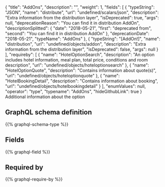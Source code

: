 {
  "title": "AddOns",
  "description": "",
  "weight": 1,
  "fields": [
    {
      "typeString": "JSON",
      "name": "distribute",
      "url": "undefined/scalars/json",
      "description": "Extra information from the distribution layer",
      "isDeprecated": true,
      "args": null,
      "deprecationReason": "You can find it in distribution AddOn",
      "descriptionSplitted": {
        "date": "2018-05-21",
        "first": "deprecated from",
        "second": "You can find it in distribution AddOn"
      },
      "deprecationDate": "2018-05-21",
      "typeName": "AddOns"
    },
    {
      "typeString": "[AddOn!]",
      "name": "distribution",
      "url": "undefined/objects/addon",
      "description": "Extra information from the distribution layer",
      "isDeprecated": false,
      "args": null
    }
  ],
  "requireby": [
    {
      "name": "HotelOptionSearch",
      "description": "An option includes hotel information, meal plan, total price, conditions and room description",
      "url": "undefined/objects/hoteloptionsearch"
    },
    {
      "name": "HotelOptionQuote",
      "description": "Contains information about quote(s)",
      "url": "undefined/objects/hoteloptionquote"
    },
    {
      "name": "HotelBookingDetail",
      "description": "Contains information about booking",
      "url": "undefined/objects/hotelbookingdetail"
    }
  ],
  "enumValues": null,
  "operator": "type",
  "typename": "AddOns",
  "hideGithubLink": true
}
Additional information about the option
## GraphQL schema definition

{{% graphql-schema-type %}}

## Fields

{{% graphql-field %}}

## Required by

{{% graphql-require-by %}}
